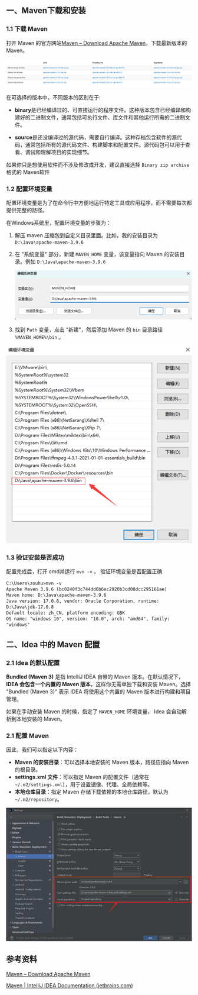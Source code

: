 ## 一、Maven下载和安装

### 1.1 下载 Maven

打开 Maven 的官方网站[Maven – Download Apache Maven](https://maven.apache.org/download.cgi#files)，下载最新版本的 Maven。

![image-20231231165548178](images/image-20231231165548178.png)

在可选择的版本中，不同版本的区别在于:

- **binary**是已经编译过的、可直接运行的程序文件。这种版本包含已经编译和构建好的二进制文件，通常包括可执行文件、库文件和其他运行所需的二进制文件。

- **source**是还没编译过的源代码，需要自行编译。这种存档包含软件的源代码，通常包括所有的源代码文件、构建脚本和配置文件。源代码包可以用于查看、调试和理解项目的实现细节。

如果你只是想使用软件而不涉及修改或开发，建议直接选择 `Binary zip archive` 格式的 Maven软件



### 1.2 配置环境变量

配置环境变量是为了在命令行中方便地运行特定工具或应用程序，而不需要每次都提供完整的路径。

在Windows系统里，配置环境变量的步骤为：

1. 解压 maven 压缩包到自定义目录里面。比如，我的安装目录为 `D:\Java\apache-maven-3.9.6`

2. 在 "系统变量" 部分，新建 `MAVEN_HOME` 变量，该变量指向 Maven 的安装目录。例如 `D:\Java\apache-maven-3.9.6`

   ![image-20241026141116174](images/image-20241026141116174.png)

3. 找到 `Path` 变量，点击 "新建"，然后添加 Maven 的 `bin` 目录路径 `%MAVEN_HOME%\bin` 。

![image-20231231170915390](images/image-20231231170915390.png)



### 1.3 验证安装是否成功

配置完成后，打开 cmd并运行 `mvn -v` ， 验证环境变量是否配置正确

```
C:\Users\zouhu>mvn -v
Apache Maven 3.9.6 (bc0240f3c744dd6b6ec2920b3cd08dcc295161ae)
Maven home: D:\Java\apache-maven-3.9.6
Java version: 17.0.8, vendor: Oracle Corporation, runtime: D:\Java\jdk-17.0.8
Default locale: zh_CN, platform encoding: GBK
OS name: "windows 10", version: "10.0", arch: "amd64", family: "windows"
```





## 二、Idea 中的 Maven 配置

### 2.1 Idea 的默认配置

**Bundled (Maven 3)** 是指 IntelliJ IDEA 自带的 Maven 版本。在默认情况下，**IDEA 会包含一个内置的 Maven 版本**，这样你无需单独下载和安装 Maven。选择 "Bundled (Maven 3)" 表示 IDEA 将使用这个内置的 Maven 版本进行构建和项目管理。

如果在手动安装 Maven 的时候，指定了 `MAVEN_HOME` 环境变量， Idea 会自动解析到本地安装的 Maven。



### 2.1 配置 Maven

因此，我们可以指定以下内容：

- **Maven 的安装目录**：可以选择本地安装的 Maven 版本，路径应指向 Maven 的根目录。
- **settings.xml 文件**：可以指定 Maven 的配置文件（通常在 `~/.m2/settings.xml`），用于设置镜像、代理、全局依赖等。
- **本地仓库目录**：指定 Maven 存储下载依赖的本地仓库路径，默认为 `~/.m2/repository`。

![image-20241026135547202](images/image-20241026135547202.png)



## 参考资料

[Maven – Download Apache Maven](https://maven.apache.org/download.cgi#files)

[Maven | IntelliJ IDEA Documentation (jetbrains.com)](https://www.jetbrains.com/help/idea/2022.2/maven.html?reference.settings.dialog.project.maven)